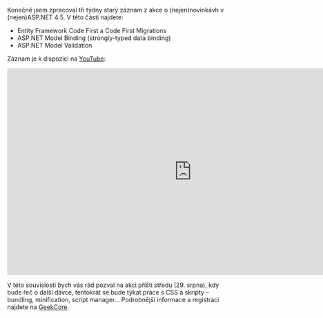 <!-- dcterms:identifier = aspnetcz#397 -->
<!-- dcterms:title = Novinky v ASP.NET 4.5: EF Code First, Migrations, Model Binding, Model Validation - záznam -->
<!-- dcterms:abstract = Záznam z akce o některých novinkách v ASP.NET 4.5. -->
<!-- np9:categoryId = 6 -->
<!-- x4w:category = Akce a události -->
<!-- np9:authorId = 1 -->
<!-- np9:authorEmail = michal.valasek@altairis.cz -->
<!-- dcterms:creator = Michal Altair Valášek -->
<!-- dcterms:created = 2012-08-23T16:34:39.21+02:00 -->
<!-- dcterms:dateAccepted = 2012-08-23T16:30:00+02:00 -->
<!-- x4w:pictureWidth = 150 -->
<!-- x4w:pictureHeight = 150 -->
<!-- x4w:pictureUrl = /perex-pictures/20120823-novinky-v-asp-net-4-5-ef-code-first-migrations-model-binding-model-validation-zaznam.png -->

Konečně jsem zpracoval tři týdny starý záznam z akce o (nejen)novinkávh v (nejen)ASP.NET 4.5. V této části najdete:

*   Entity Framework Code First a Code First Migrations
*   ASP.NET Model Binding (strongly-typed data binding)
*   ASP.NET Model Validation

Záznam je k dispozici na [YouTube](http://youtu.be/NGw4-QZkmw0):

<iframe width="853" height="480" src="http://www.youtube-nocookie.com/embed/NGw4-QZkmw0" frameborder="0" allowfullscreen="allowfullscreen"></iframe>

V této souvislosti bych vás rád pozval na akci příští středu (29. srpna), kdy bude řeč o další dávce, tentokrát se bude týkat práce s CSS a skripty – bundling, minification, script manager… Podrobnější informace a registraci najdete na [GeekCore](http://www.geekcore.cz/events/566).